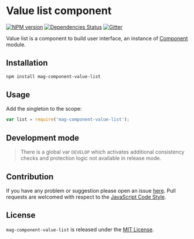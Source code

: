 Value list component
==============

[![NPM version](https://img.shields.io/npm/v/mag-component-value-list.svg?style=flat-square)](https://www.npmjs.com/package/mag-component-value-list)
[![Dependencies Status](https://img.shields.io/david/spasdk/component-value-list.svg?style=flat-square)](https://david-dm.org/spasdk/component-value-list)
[![Gitter](https://img.shields.io/badge/gitter-join%20chat-blue.svg?style=flat-square)](https://gitter.im/DarkPark/spasdk)


Value list is a component to build user interface, an instance of [Component](https://github.com/spasdk/component) module.


## Installation ##

```bash
npm install mag-component-value-list
```


## Usage ##

Add the singleton to the scope:

```js
var list = require('mag-component-value-list');
```


## Development mode ##

> There is a global var `DEVELOP` which activates additional consistency checks and protection logic not available in release mode.


## Contribution ##

If you have any problem or suggestion please open an issue [here](https://github.com/spasdk/component-value-list/issues).
Pull requests are welcomed with respect to the [JavaScript Code Style](https://github.com/DarkPark/jscs).


## License ##

`mag-component-value-list` is released under the [MIT License](license.md).
